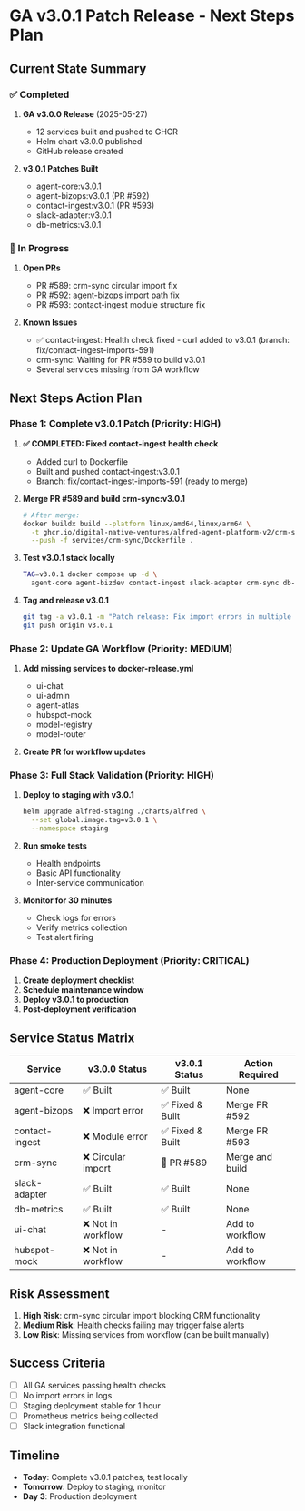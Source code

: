 # GA v3.0.1 Patch Release - Next Steps Plan

## Current State Summary

### ✅ Completed
1. **GA v3.0.0 Release** (2025-05-27)
   - 12 services built and pushed to GHCR
   - Helm chart v3.0.0 published
   - GitHub release created

2. **v3.0.1 Patches Built**
   - agent-core:v3.0.1
   - agent-bizops:v3.0.1 (PR #592)
   - contact-ingest:v3.0.1 (PR #593)
   - slack-adapter:v3.0.1
   - db-metrics:v3.0.1

### 🔄 In Progress
1. **Open PRs**
   - PR #589: crm-sync circular import fix
   - PR #592: agent-bizops import path fix
   - PR #593: contact-ingest module structure fix

2. **Known Issues**
   - ✅ contact-ingest: Health check fixed - curl added to v3.0.1 (branch: fix/contact-ingest-imports-591)
   - crm-sync: Waiting for PR #589 to build v3.0.1
   - Several services missing from GA workflow

## Next Steps Action Plan

### Phase 1: Complete v3.0.1 Patch (Priority: HIGH)

1. **✅ COMPLETED: Fixed contact-ingest health check**
   - Added curl to Dockerfile
   - Built and pushed contact-ingest:v3.0.1
   - Branch: fix/contact-ingest-imports-591 (ready to merge)

2. **Merge PR #589 and build crm-sync:v3.0.1**
   ```bash
   # After merge:
   docker buildx build --platform linux/amd64,linux/arm64 \
     -t ghcr.io/digital-native-ventures/alfred-agent-platform-v2/crm-sync:v3.0.1 \
     --push -f services/crm-sync/Dockerfile .
   ```

3. **Test v3.0.1 stack locally**
   ```bash
   TAG=v3.0.1 docker compose up -d \
     agent-core agent-bizdev contact-ingest slack-adapter crm-sync db-metrics
   ```

4. **Tag and release v3.0.1**
   ```bash
   git tag -a v3.0.1 -m "Patch release: Fix import errors in multiple services"
   git push origin v3.0.1
   ```

### Phase 2: Update GA Workflow (Priority: MEDIUM)

1. **Add missing services to docker-release.yml**
   - ui-chat
   - ui-admin
   - agent-atlas
   - hubspot-mock
   - model-registry
   - model-router

2. **Create PR for workflow updates**

### Phase 3: Full Stack Validation (Priority: HIGH)

1. **Deploy to staging with v3.0.1**
   ```bash
   helm upgrade alfred-staging ./charts/alfred \
     --set global.image.tag=v3.0.1 \
     --namespace staging
   ```

2. **Run smoke tests**
   - Health endpoints
   - Basic API functionality
   - Inter-service communication

3. **Monitor for 30 minutes**
   - Check logs for errors
   - Verify metrics collection
   - Test alert firing

### Phase 4: Production Deployment (Priority: CRITICAL)

1. **Create deployment checklist**
2. **Schedule maintenance window**
3. **Deploy v3.0.1 to production**
4. **Post-deployment verification**

## Service Status Matrix

| Service | v3.0.0 Status | v3.0.1 Status | Action Required |
|---------|---------------|---------------|-----------------|
| agent-core | ✅ Built | ✅ Built | None |
| agent-bizops | ❌ Import error | ✅ Fixed & Built | Merge PR #592 |
| contact-ingest | ❌ Module error | ✅ Fixed & Built | Merge PR #593 |
| crm-sync | ❌ Circular import | 🔄 PR #589 | Merge and build |
| slack-adapter | ✅ Built | ✅ Built | None |
| db-metrics | ✅ Built | ✅ Built | None |
| ui-chat | ❌ Not in workflow | - | Add to workflow |
| hubspot-mock | ❌ Not in workflow | - | Add to workflow |

## Risk Assessment

1. **High Risk**: crm-sync circular import blocking CRM functionality
2. **Medium Risk**: Health checks failing may trigger false alerts
3. **Low Risk**: Missing services from workflow (can be built manually)

## Success Criteria

- [ ] All GA services passing health checks
- [ ] No import errors in logs
- [ ] Staging deployment stable for 1 hour
- [ ] Prometheus metrics being collected
- [ ] Slack integration functional

## Timeline

- **Today**: Complete v3.0.1 patches, test locally
- **Tomorrow**: Deploy to staging, monitor
- **Day 3**: Production deployment
